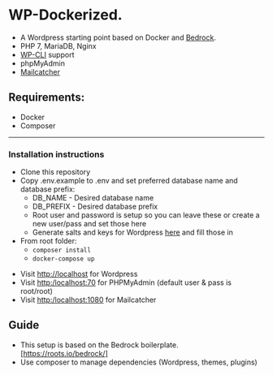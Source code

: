 # WP-Dockerized.
- A Wordpress starting point based on Docker and [Bedrock](https://roots.io/bedrock/).
- PHP 7, MariaDB, Nginx
- [WP-CLI](http://wp-cli.org/) support
- phpMyAdmin
- [Mailcatcher](https://mailcatcher.me/)

## Requirements:
* Docker
* Composer
---------------
### Installation instructions
* Clone this repository
* Copy .env.example to .env and set preferred database name and database prefix:
	* DB_NAME - Desired database name
    * DB_PREFIX - Desired database prefix
    * Root user and password is setup so you can leave these or create a new user/pass and set those here
	* Generate salts and keys for Wordpress [here](https://api.wordpress.org/secret-key/1.1/salt/) and fill those in
* From root folder:
    - `composer install`
    - `docker-compose up`

+ Visit [http://localhost](http://localhost) for Wordpress
+ Visit [http:/localhost:70](http:/localhost:70) for PHPMyAdmin (default user & pass is root/root)
+ Visit [http:/localhost:1080](http:/localhost:1080) for Mailcatcher

## Guide
* This setup is based on the Bedrock boilerplate.  [https://roots.io/bedrock/]
* Use composer to manage dependencies (Wordpress, themes, plugins)
